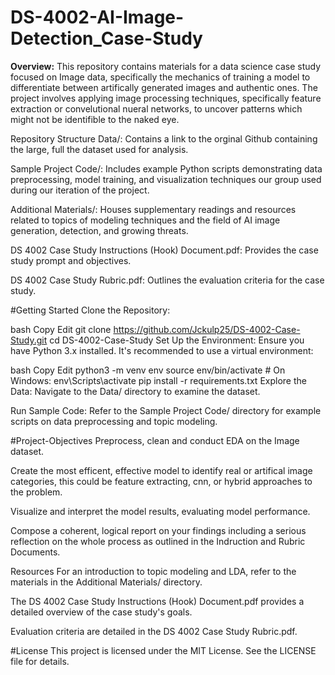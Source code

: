 # DS-4002-AI-Image-Detection_Case-Study

**Overview:**
This repository contains materials for a data science case study focused on Image data, specifically the mechanics of training a model to differentiate between artifically generated images and authentic ones. The project involves applying image processing techniques, specifically feature extraction or convelutional nueral networks, to uncover patterns which might not be identifible to the naked eye.

Repository Structure
Data/: Contains a link to the orginal Github containing the large, full the dataset used for analysis.

Sample Project Code/: Includes example Python scripts demonstrating data preprocessing, model training, and visualization techniques our group used during our iteration of the project.

Additional Materials/: Houses supplementary readings and resources related to topics of modeling techniques and the field of AI image generation, detection, and growing threats.

DS 4002 Case Study Instructions (Hook) Document.pdf: Provides the case study prompt and objectives.

DS 4002 Case Study Rubric.pdf: Outlines the evaluation criteria for the case study.


#Getting Started
Clone the Repository:

bash
Copy
Edit
git clone https://github.com/Jckulp25/DS-4002-Case-Study.git
cd DS-4002-Case-Study
Set Up the Environment:
Ensure you have Python 3.x installed. It's recommended to use a virtual environment:

bash
Copy
Edit
python3 -m venv env
source env/bin/activate  # On Windows: env\Scripts\activate
pip install -r requirements.txt
Explore the Data:
Navigate to the Data/ directory to examine the dataset.

Run Sample Code:
Refer to the Sample Project Code/ directory for example scripts on data preprocessing and topic modeling.

#Project-Objectives
Preprocess, clean and conduct EDA on the Image dataset.

Create the most efficent, effective model to identify real or artifical image categories, this could be feature extracting, cnn, or hybrid approaches to the problem.

Visualize and interpret the model results, evaluating model performance.

Compose a coherent, logical report on your findings including a serious reflection on the whole process as outlined in the Indruction and Rubric Documents.


Resources
For an introduction to topic modeling and LDA, refer to the materials in the Additional Materials/ directory.

The DS 4002 Case Study Instructions (Hook) Document.pdf provides a detailed overview of the case study's goals.

Evaluation criteria are detailed in the DS 4002 Case Study Rubric.pdf.

#License
This project is licensed under the MIT License. See the LICENSE file for details.

